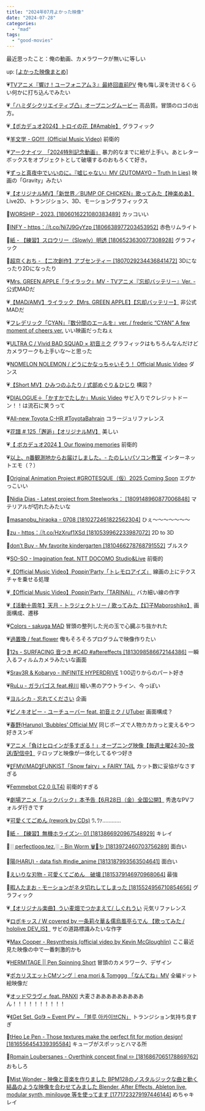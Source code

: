 ```yaml
---
title: "2024年07月よかった映像"
date: "2024-07-28"
categories: 
  - "mad"
tags: 
  - "good-movies"
---
```


最近思ったこと：俺の動画、カメラワークが無いに等しい

<!--more-->

up: [\[よかった映像まとめ\]](https://www.alinco.shop/mad/good-movies/)

💗[TVアニメ『響け！ユーフォニアム３』最終回直前PV](https://youtu.be/m6HBe_ewMbc) 俺も悔し涙を流せるくらい何かに打ち込んでみたい

💗[「ハミダシクリエイティブ凸」オープニングムービー](https://youtu.be/HPZTCzXiVQs) 高品質。冒頭のロゴの出方。

💗[【ボカデュオ2024】トロイの花【#Amable】](https://youtu.be/t8I5A9z9odo) グラフィック

💗[羊文学 - GO!!!  (Official Music Video)](https://youtu.be/YTxLs-7Slxg) 前衛的

💗[アークナイツ　「2024特別記念動画」](https://youtu.be/ervxCGZ5DBs) 暴力的なまでに絵が上手い。あとレターボックスをオブジェクトとして破壊するのおもろくて好き。

💗[ずっと真夜中でいいのに。『嘘じゃない』MV (ZUTOMAYO – Truth In Lies)](https://youtu.be/GfDXqY-V0EY) 映画の「Gravity」みたい

💗[【オリジナルMV】「新世界／BUMP OF CHICKEN」歌ってみた【神楽めあ】](https://youtu.be/buz-8Xpq2R0) Live2D、トランジション、3D、モーショングラフィックス

💙[WORSHIP - 2023. \[1806016221080383489\]](https://x.com/i/status/1806016236465344546) カッコいい

💙[INFY - https：⧸⧸t.co⧸Ni7J9GyYzp \[1806638977203453952\]](https://x.com/i/status/1806638996769890509) 赤色リムライト

💙[紙 - 【練習】スロウリー（Slowly）明透 \[1806523630077308928\]](https://x.com/i/status/1806524186095194577) グラフィック

💙[超京くおち - 【二次創作】アブセンティー \[1807029234436841472\]](https://x.com/i/status/1807029267605369011) 3Dになったり2Dになったり

💗[Mrs. GREEN APPLE「ライラック」MV - TVアニメ『忘却バッテリー』Ver. -](https://youtu.be/-NFhRWhkp7I) 公式MADだ

💗[【MAD/AMV】ライラック【Mrs. GREEN APPLE】【忘却バッテリー】](https://youtu.be/mtOTHdC5G7g) 非公式MADだ

💗[フレデリック「CYAN」『数分間のエールを』ver. / frederic “CYAN” A few moment of cheers ver.](https://youtu.be/j67Kkgi3_hg) いい映画だったねぇ

💗[ULTRA C / Vivid BAD SQUAD × 初音ミク](https://youtu.be/7WryveKlyX8) グラフィックはもちろんなんだけどカメラワークも上手いな〜と思った

💗[NOMELON NOLEMON / どうにかなっちゃいそう！ Official Music Video](https://youtu.be/P7nMc5vHCb0) ダンス

💗[【Short MV】ひみつのふたり / 式部めぐり＆ひじり](https://youtu.be/MqzfeIAjEFE) 構図？

💗[DIALOGUE＋「かすかでたしか」Music Video](https://youtu.be/BTgtSbgVp_M) サビ入りでクレジットドーン！！は流石に笑うって

💗[All-new Toyota C-HR #ToyotaBahrain](https://youtu.be/DbRMV5WIlY8) コラージュリファレンス

💗[花譜 # 125「邂逅」【オリジナルMV】](https://youtu.be/Q5DlTbOeNdQ) 美しい

💗[【 ボカデュオ2024 】Our flowing memories](https://youtu.be/GaQx3-oOtxM) 前衛的

💗[以上、n番観測地からお届けしました。- たのしいパソコン教室](https://youtu.be/QNu7oa9b5Qw) インターネットエモ（？）

💙[Original Animation Project #GROTESQUE（仮）2025 Coming Soon](https://x.com/i/status/1809063619814175040) エグかっこいい

💙[Nidia Dias - Latest project from Steelworks： \[1809148960877006848\]](https://x.com/i/status/1809149085036773843) マテリアルが切れたみたいな

💙[masanobu\_hiraoka - 0708 \[1810272461822562304\]](https://x.com/i/status/1810272476540424602) ひぇ〜〜〜〜〜〜〜

💙[zu - https：⧸⧸t.co⧸HzXruf1XSd \[1810539962233987072\]](https://x.com/i/status/1810540004122493276) 2D to 3D

💙[don&rsquo;t Buy - My favorite kindergarten \[1810466278768791552\]](https://x.com/i/status/1810560515741040681) ブルスク

💗[SO-SO - Imagination feat. NTT DOCOMO Studio&amp;Live](https://youtu.be/KZglCBOS3wo) 前衛的

💗[【Official Music Video】Poppin&rsquo;Party「トレモロアイズ」](https://youtu.be/3-E4ovU3Kfk) 線画の上にテクスチャを乗せる処理

💗[【Official Music Video】Poppin&rsquo;Party「TARINAI」](https://youtu.be/QiTJLHOU9J8) バカ細い線の作字

💗[【活動十周年】天月 - トラジェクトリー / 歌ってみた【幻子Maboroshiko】](https://youtu.be/7Vz1xmi5kBY) 画面構成、遷移

💗[Colors - sakuga MAD](https://youtu.be/dIRolMzg2yE) 冒頭の整列した光の玉で心臓ぶち抜かれた

💗[過置換 / feat.flower](https://youtu.be/8T6zb3059P4) 俺もそろそろプログラムで映像作りたい

💙[12s - SURFACING 音つき #C4D #aftereffects \[1813098586672144386\]](https://x.com/i/status/1813098608977178980) 一瞬入るフィルムカメラみたいな画面

💗[Srav3R &amp; Kobaryo - INFINITE HYPERDRIVE](https://youtu.be/V-lyVT_LnAg) 1:00辺りからのパート好き

💗[RuLu - ガラパゴス feat.梓川](https://youtu.be/coxXjnHdQmc) 細い黒のアウトライン、今っぽい

💗[ヨルシカ - 忘れてください](https://youtu.be/J_DE2d1F9wU) 企画

💗[ピノキオピー - ユーチューバー feat. 初音ミク / UTuber](https://youtu.be/lTUVw7wd5qY) 画面構成？

💗[春野(Haruno) &lsquo;Bubbles&rsquo; Official MV](https://youtu.be/ltl0sJhyC_I) 同じポーズで人物カカカっと変えるやつ好きスンギ

💗[アニメ「負けヒロインが多すぎる！」オープニング映像【毎週土曜24:30~放送/配信中】](https://youtu.be/7GJOBkIgWHc) テロップと映像が一体化してるやつ好き

💗[〖FMV/MAD〗FUNKIST「Snow fairy」× FAIRY TAIL](https://youtu.be/BKdXM5NvFJM) カット数に妥協がなさすぎる

💗[Femmebot C2.0 (LT4)](https://youtu.be/FZ4PemgoVog) 前衛的すぎる

💗[劇場アニメ「ルックバック」本予告【6月28日（金）全国公開】](https://youtu.be/gH6zVJVHEaM) 秀逸なPVフォルダ行きです

💗[可愛くてごめん (rework by CDs)](https://youtu.be/ZiJR8Tzx1Oo) ﾜ､ﾜｧ…………

💙[紙 - 【練習】無機ホライズン- 01 \[1813866920967548929\]](https://x.com/i/status/1813867006552330511) キレイ

💙[░ perfectloop.tez.░ - Bin Worm 🗑️📁🪱 \[1813972460703756289\]](https://x.com/i/status/1813972683060875528) 面白い

💙[陽(HARU) - data fish #indie\_anime \[1813187993563504641\]](https://x.com/i/status/1813188020272832548) 面白い

💙[えいりな刃物 - 可愛くてごめん　破壊 \[1815379146970968064\]](https://x.com/i/status/1815379184967192813) 最強

💙[暇人たまお - モーションがネタ切れしてしまった \[1815524956710854656\]](https://x.com/i/status/1815525402439528715) グラフィック

💗[【オリジナル楽曲】うい麦畑でつかまえて/ しぐれうい](https://youtu.be/5uaHMmcReI0) 元気リファレンス

💗[ロボキッス / W covered by 一条莉々華＆儒烏風亭らでん 【歌ってみた / hololive DEV\_IS】](https://youtu.be/7sB7Y3acUMo) サビの道路標識みたいな作字

💗[Max Cooper - Resynthesis (official video by Kevin McGloughlin)](https://youtu.be/Kpm1l0HfkV0) ここ最近見た映像の中で一番刺激的かも

💗[HERMITAGE || Pen Spinning Short](https://youtu.be/g8i3_4uon9Q) 冒頭のカメラワーク、デザイン

💗[ポカリスエットCMソング｜ena mori &amp; Tomggg 「なんてね」MV](https://youtu.be/KjQk3e3w_NY) 全編ドット絵映像だ

💗[オッド♡ラヴィ feat. PANXI](https://youtu.be/JL8hKr7MZQ8) 大麦さあああああああああん！！！！！！！！！！

💗[《Get Set, Go!》 ~ Event PV ~ 「블루 아카이브CN」](https://youtu.be/U08ISFkQtqo) トランジション気持ち良すぎ

💙[tHeo Le Pen - Those textures make the perfect fit for motion design! \[1816556454339395584\]](https://x.com/i/status/1816730173703885193) キューブがスポッっとハマる所

💙[Romain Loubersanes - Overthink concept final ✏️ \[1816867065178869762\]](https://x.com/i/status/1816867128613699678) おもしろ

💙[Mist Wonder - 映像と音楽を作りました BPM128のノスタルジックな曲と動く結晶のような映像を合わせてみました Blender, After Effects, Ableton live, modular synth, minilouge 等を使ってます \[1771723279197446144\]](https://x.com/i/status/1771725868215201812) めちゃキレイ
